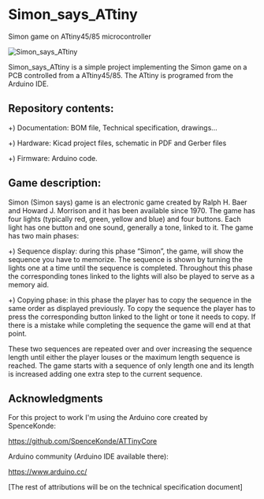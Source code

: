 # Simon_says_ATtiny


Simon game on ATtiny45/85 microcontroller

![Simon_says_ATtiny](https://github.com/ElectronPlant/Simon_says_ATtiny/blob/master/Documentation/Simon_says_complete_assembly.jpg)

Simon_says_ATtiny is a simple project implementing the Simon game on a PCB controlled from a ATtiny45/85. 
The ATtiny is programed from the Arduino IDE.

Repository contents:
--------------------

 +) Documentation: BOM file, Technical specification, drawings...
 
 +) Hardware: Kicad project files, schematic in PDF and Gerber files
 
 +) Firmware: Arduino code.

Game description:
-----------------
Simon (Simon says) game is an electronic game created by Ralph H. Baer and Howard J. Morrison and it has been available since 1970. The game has four lights (typically red, green, yellow and blue) and four buttons. Each light has one button and one sound, generally a tone, linked to it. The game has two main phases:

  +) Sequence display: during this phase “Simon”, the game, will show the sequence you have to memorize. The sequence is shown by turning the lights one at a time until the sequence is completed. Throughout this phase the corresponding tones linked to the lights will also be played to serve as a memory aid.
  
  +) Copying phase: in this phase the player has to copy the sequence in the same order as displayed previously. To copy the sequence the player has to press the corresponding button linked to the light or tone it needs to copy. If there is a mistake while completing the sequence the game will end at that point.
  
These two sequences are repeated over and over increasing the sequence length until either the player louses or the maximum length sequence is reached. The game starts with a sequence of only length one and its length is increased adding one extra step to the current sequence.

Acknowledgments
----------------

For this project to work I'm using the Arduino core created by SpenceKonde:

https://github.com/SpenceKonde/ATTinyCore

Arduino community (Arduino IDE available there):

https://www.arduino.cc/

[The rest of attributions will be on the technical specification document]